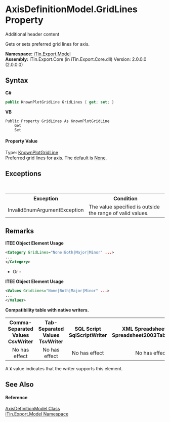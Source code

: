 # AxisDefinitionModel.GridLines Property 
Additional header content 

Gets or sets preferred grid lines for axis.

**Namespace:**&nbsp;<a href="N_iTin_Export_Model">iTin.Export.Model</a><br />**Assembly:**&nbsp;iTin.Export.Core (in iTin.Export.Core.dll) Version: 2.0.0.0 (2.0.0.0)

## Syntax

**C#**<br />
``` C#
public KnownPlotGridLine GridLines { get; set; }
```

**VB**<br />
``` VB
Public Property GridLines As KnownPlotGridLine
	Get
	Set
```


#### Property Value
Type: <a href="T_iTin_Export_Model_KnownPlotGridLine">KnownPlotGridLine</a><br />Preferred grid lines for axis. The default is <a href="T_iTin_Export_Model_KnownPlotGridLine">None</a>.

## Exceptions
&nbsp;<table><tr><th>Exception</th><th>Condition</th></tr><tr><td>InvalidEnumArgumentException</td><td>The value specified is outside the range of valid values.</td></tr></table>

## Remarks

**ITEE Object Element Usage**<br />
``` XML
<Category GridLines="None|Both|Major|Minor" ...>
...
</Category>
```

- Or -

**ITEE Object Element Usage**<br />
``` XML
<Values GridLines="None|Both|Major|Minor" ...>
...
</Values>
```


<strong>Compatibility table with native writers.</strong><table><tr><th>Comma-Separated Values<br />CsvWriter</th><th>Tab-Separated Values<br />TsvWriter</th><th>SQL Script<br />SqlScriptWriter</th><th>XML Spreadsheet 2003<br />Spreadsheet2003TabularWriter</th></tr><tr><td align="center">No has effect</td><td align="center">No has effect</td><td align="center">No has effect</td><td align="center">No has effect</td></tr></table> A <strong>`X`</strong> value indicates that the writer supports this element.


## See Also


#### Reference
<a href="T_iTin_Export_Model_AxisDefinitionModel">AxisDefinitionModel Class</a><br /><a href="N_iTin_Export_Model">iTin.Export.Model Namespace</a><br />